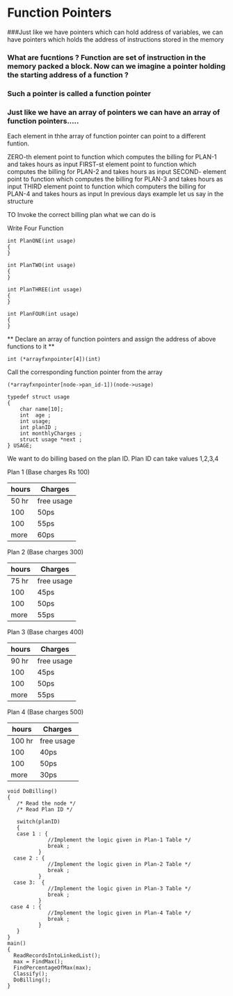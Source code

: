 # Function Pointers

###Just like we have pointers which can hold address of variables, we can have pointers which holds the address of instructions stored in the memory

### What are fucntions ? Function are set of instruction in the memory packed a block. Now can we imagine a pointer holding the starting address of a function ? 

### Such a pointer is called a function pointer

### Just like we have an array of pointers we can have an array of function pointers.....
Each element in thhe array of function pointer can point to a different funtion.

ZERO-th element point to function which computes the billing for PLAN-1 and takes hours as input
FIRST-st element point to function which computes the billing for PLAN-2 and takes hours as input
SECOND- element point to function which computes the billing for PLAN-3 and takes hours as input
THIRD element point to function which computers the billing for PLAN-4 and takes hours as input
In previous days example let us say in the structure

TO Invoke the correct billing plan what we can do is 

Write Four Function

```
int PlanONE(int usage)
{
}

int PlanTWO(int usage)
{
}

int PlanTHREE(int usage)
{
}

int PlanFOUR(int usage)
{
}

```

** Declare an array of function pointers and assign the address of above functions to it  **
```
int (*arrayfxnpointer[4])(int)
```

Call the corresponding function pointer from the array

```
(*arrayfxnpointer[node->pan_id-1])(node->usage)
```


```
typedef struct usage
{
    char name[10];
    int  age ;
    int usage;
    int planID ;
    int monthlyCharges ;
    struct usage *next ;
} USAGE;
```

We want to do billing based on the plan ID. Plan ID can take values 1,2,3,4 

Plan 1  (Base charges Rs 100)

hours | Charges
------|---------
50 hr | free usage
100   | 50ps
100   | 55ps
more  | 60ps

Plan 2 (Base charges 300)

hours | Charges
------|---------
75 hr | free usage
100   | 45ps
100   | 50ps
more  | 55ps

Plan 3   (Base charges 400)

hours | Charges
------|---------
90 hr | free usage
100   | 45ps
100   | 50ps
more  | 55ps

Plan 4    (Base charges 500)

hours | Charges
------|---------
100 hr | free usage
100   | 40ps
100   | 50ps
more  | 30ps


```
void DoBilling()
{
   /* Read the node */
   /* Read Plan ID */
   
   switch(planID)
   {
   case 1 : {
             //Implement the logic given in Plan-1 Table */
             break ;
          }
  case 2 : {
             //Implement the logic given in Plan-2 Table */
             break ;
          }
  case 3:  {
             //Implement the logic given in Plan-3 Table */
             break ;
          }
 case 4 : {
             //Implement the logic given in Plan-4 Table */
             break ;
          }
   }
}
main()
{
  ReadRecordsIntoLinkedList();
  max = FindMax();
  FindPercentageOfMax(max);
  Classify();
  DoBilling();
}

```
